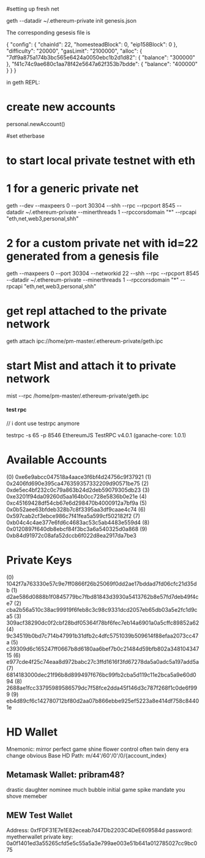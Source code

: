 #setting up fresh net

geth --datadir ~/.ethereum-private init genesis.json

The corresponding gesesis file is 

{
    "config": {
        "chainId": 22,
        "homesteadBlock": 0,
        "eip158Block": 0
    },
    "difficulty": "20000",
    "gasLimit": "2100000",
    "alloc": {
        "7df9a875a174b3bc565e6424a0050ebc1b2d1d82": { "balance": "300000" },
        "f41c74c9ae680c1aa78f42e5647a62f353b7bdde": { "balance": "400000" }
    }
}



in geth REPL:

# create new accounts
personal.newAccount(<password>)

#set etherbase





# to start local private testnet with eth

# 1 for a generic private net
geth --dev --maxpeers 0 --port 30304 --shh --rpc --rpcport 8545 --datadir ~/.ethereum-private --minerthreads 1 --rpccorsdomain "*" --rpcapi "eth,net,web3,personal,shh"

# 2 for a custom private net with id=22 generated from a genesis file
geth --maxpeers 0 --port 30304 --networkid 22 --shh --rpc --rpcport 8545 --datadir ~/.ethereum-private --minerthreads 1 --rpccorsdomain "*" --rpcapi "eth,net,web3,personal,shh"

###


# get repl attached to the private network

geth attach ipc://home/pm-master/.ethereum-private/geth.ipc



# start Mist and attach it to private network

mist --rpc /home/pm-master/.ethereum-private/geth.ipc 	




#### test rpc
// i dont use testrpc anymore

testrpc -s 65 -p 8546
EthereumJS TestRPC v4.0.1 (ganache-core: 1.0.1)

Available Accounts
==================
(0) 0xe6e9abcc047518a4aace3f6bf4d24756c9f37921
(1) 0x2406fd690e395ca476359357332209d90571be75
(2) 0xde5ec4bf232c0c79a863b24d2deb59079305db23
(3) 0xe3201f94da09260d5aa164b0cc728e5836b0e21e
(4) 0xc45169428df54cb67e6d298470b4000912a7bf9a
(5) 0x0b52aee63bfdeb328b7c8f3395aa3df9caae4c74
(6) 0x597cab2cf3ebce986c7f41fea5a599cf502182f2
(7) 0xb04c4c4ae377e6fd6c4683ac53c5ab4483e559d4
(8) 0x0120897f640db8ebcf84f3bc3a6a540325d0a868
(9) 0xb84d91972c08afa52dccb6f022d8ea2917da7be3

Private Keys
==================
(0) 1042f7a763330e57c9e7ff0866f26b25069f0dd2ae17bddad7fd06cfc21d35db
(1) d2ae586d0888b1f0845779bc7fbd81843d3930a5413762b8e57fd7deb49f4ce7
(2) cba2b56a510c38ac99919f6feb8c3c98c9331dcd2057eb65db03a5e2fc1d9ca5
(3) 309acf38290dc0f2cbf28bdf05364f78bf6fec7eb14a6901a0a5cffc89852a62
(4) 9c34519b0bd7c714b47991b31dfb2c4dfc5751039b509614f88efaa2073cc47a
(5) c39309d6c165247ff0667b8d6180aa6bef7b0c21484d59bfb802a34810434715
(6) e977cde4f25c74eaa8d972babc27c3ffd1616f3fd67278da5a0adc5a197add5a
(7) 6814183000dec21f96b8d899497f676bc99fb2cba5d119c11e2bca5a9e60d094
(8) 2688ae1fcc33795989586579dc7f58fce2dda45f146d3c787f268f1c0de6f999
(9) eb4d89cf6c142780712bf80d2aa07b866ebbe925ef5223a8e414df758c84401e

HD Wallet
==================
Mnemonic:      mirror perfect game shine flower control often twin deny era change obvious
Base HD Path:  m/44'/60'/0'/0/{account_index}


## Metamask Wallet: pribram48?
drastic daughter nominee much bubble initial game spike mandate you shove memeber


## MEW Test Wallet
Address: 0xfFDF31E7e1E82eceab7d47Db2203C4DeE609584d
password: myetherwallet
private key: 0a0f1401ed3a55265cfd5e5c55a5a3e799ae003e51b641a012785027cc9bc075
